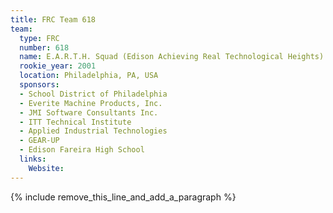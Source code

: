 ```yaml
---
title: FRC Team 618
team:
  type: FRC
  number: 618
  name: E.A.R.T.H. Squad (Edison Achieving Real Technological Heights)
  rookie_year: 2001
  location: Philadelphia, PA, USA
  sponsors:
  - School District of Philadelphia
  - Everite Machine Products, Inc.
  - JMI Software Consultants Inc.
  - ITT Technical Institute
  - Applied Industrial Technologies
  - GEAR-UP
  - Edison Fareira High School
  links:
    Website:
---
```


{% include remove_this_line_and_add_a_paragraph %}